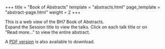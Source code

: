+++
title = "Book of Abstracts"
template = "abstracts.html"
page_template = "abstract-page.html"
weight = 2
+++

This is a web view of the BH7 Book of Abstracts.  
Expand the Session title to view the talks. Click on each talk title or on "Read more..." to view the entire abstract.

A [PDF version](/static/example.pdf) is also available to download.